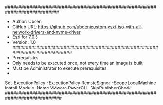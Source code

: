 ############################################################################
* Author: Ubden
* GitHub URL: https://github.com/ubden/custom-esxi-iso-with-all-network-drivers-and-nvme-driver
* Esxi for 7.0.3
* Version: 1.0
############################################################################
* Prerequisites
* Only needs to be executed once, not every time an image is built
* Must be Administrator to execute prerequisites
*
Set-ExecutionPolicy -ExecutionPolicy RemoteSigned -Scope LocalMachine
Install-Module -Name VMware.PowerCLI -SkipPublisherCheck
#############################################################################
